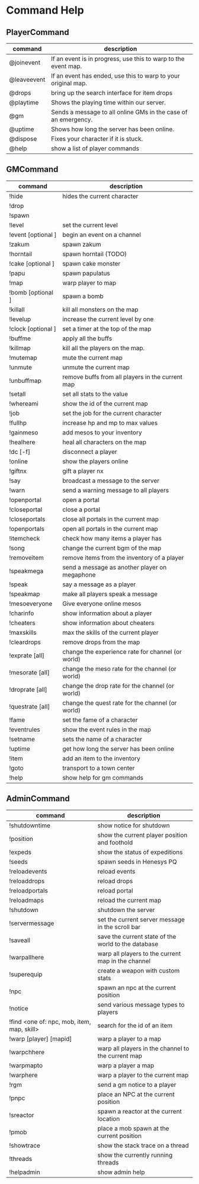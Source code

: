 # Command Help

## PlayerCommand

| command       | description                                                    |
| ------------- | -------------------------------------------------------------- |
| @joinevent    | If an event is in progress, use this to warp to the event map. |
| @leaveevent   | If an event has ended, use this to warp to your original map.  |
| @drops        | bring up the search interface for item drops                   |
| @playtime     | Shows the playing time within our server.                      |
| @gm <message> | Sends a message to all online GMs in the case of an emergency. |
| @uptime       | Shows how long the server has been online.                     |
| @dispose      | Fixes your character if it is stuck.                           |
| @help         | show a list of player commands                                 |

## GMCommand

| command                       | description                                       |
| ----------------------------- | ------------------------------------------------- |
| !hide                         | hides the current character                       |
| !drop <itemid> <quantity>     |
| !spawn <mobid>                |
| !level <level>                | set the current level                             |
| !event [optional <mapid>]     | begin an event on a channel                       |
| !zakum                        | spawn zakum                                       |
| !horntail                     | spawn horntail (TODO)                             |
| !cake [optional <mobhp>]      | spawn cake monster                                |
| !papu                         | spawn papulatus                                   |
| !map <mapid>                  | warp player to map                                |
| !bomb [optional <count>]      | spawn a bomb                                      |
| !killall                      | kill all monsters on the map                      |
| !levelup                      | increase the current level by one                 |
| !clock [optional <seconds>]   | set a timer at the top of the map                 |
| !buffme                       | apply all the buffs                               |
| !killmap                      | kill all the players on the map.                  |
| !mutemap                      | mute the current map                              |
| !unmute                       | unmute the current map                            |
| !unbuffmap                    | remove buffs from all players in the current map  |
| !setall <value>               | set all stats to the value                        |
| !whereami                     | show the id of the current map                    |
| !job <jobid>                  | set the job for the current character             |
| !fullhp                       | increase hp and mp to max values                  |
| !gainmeso <value>             | add mesos to your inventory                       |
| !healhere                     | heal all characters on the map                    |
| !dc [-f] <player>             | disconnect a player                               |
| !online                       | show the players online                           |
| !giftnx <player> <amount>     | gift a player nx                                  |
| !say <message>                | broadcast a message to the server                 |
| !warn <message>               | send a warning message to all players             |
| !openportal <portalid>        | open a portal                                     |
| !closeportal <portalid>       | close a portal                                    |
| !closeportals                 | close all portals in the current map              |
| !openportals                  | open all portals in the current map               |
| !itemcheck <player> <itemid>  | check how many items a player has                 |
| !song <songid>                | change the current bgm of the map                 |
| !removeitem <player> <itemid> | remove items from the inventory of a player       |
| !speakmega <player> <message> | send a message as another player on megaphone     |
| !speak <player> <message>     | say a message as a player                         |
| !speakmap <message>           | make all players speak a message                  |
| !mesoeveryone <amount>        | Give everyone online mesos                        |
| !charinfo <player>            | show information about a player                   |
| !cheaters                     | show information about cheaters                   |
| !maxskills                    | max the skills of the current player              |
| !cleardrops                   | remove drops from the map                         |
| !exprate <value> [all]        | change the experience rate for channel (or world) |
| !mesorate <value> [all]       | change the meso rate for the channel (or world)   |
| !droprate <value> [all]       | change the drop rate for the channel (or world)   |
| !questrate <value> [all]      | change the quest rate for the channel (or world)  |
| !fame <player> <value>        | set the fame of a character                       |
| !eventrules                   | show the event rules in the map                   |
| !setname <old> <new>          | sets the name of a character                      |
| !uptime                       | get how long the server has been online           |
| !item <itemid> <quantity>     | add an item to the inventory                      |
| !goto <location>              | transport to a town center                        |
| !help                         | show help for gm commands                         |

## AdminCommand

| command                                           | description                                         |
| ------------------------------------------------- | --------------------------------------------------- |
| !shutdowntime <time>                              | show notice for shutdown                            |
| !position                                         | show the current player position and foothold       |
| !expeds                                           | show the status of expeditions                      |
| !seeds                                            | spawn seeds in Henesys PQ                           |
| !reloadevents                                     | reload events                                       |
| !reloaddrops                                      | reload drops                                        |
| !reloadportals                                    | reload portal                                       |
| !reloadmaps                                       | reload the current map                              |
| !shutdown                                         | shutdown the server                                 |
| !servermessage <message>                          | set the current server message in the scroll bar    |
| !saveall                                          | save the current state of the world to the database |
| !warpallhere                                      | warp all players to the current map in the channel  |
| !superequip <id> <stat>                           | create a weapon with custom stats                   |
| !npc <npcid>                                      | spawn an npc at the current position                |
| !notice <type> <message>                          | send various message types to players               |
| !find <one of: npc, mob, item, map, skill> <term> | search for the id of an item                        |
| !warp [player] [mapid]                            | warp a player to a map                              |
| !warpchhere                                       | warp all players in the channel to the current map  |
| !warpmapto <mapid>                                | warp a player a map                                 |
| !warphere <player>                                | warp a player to the current map                    |
| !rgm <player> <message>                           | send a gm notice to a player                        |
| !pnpc <npcid>                                     | place an NPC at the current position                |
| !sreactor <mobid> <mobTime>                       | spawn a reactor at the current location             |
| !pmob <mobid> <mobTime>                           | place a mob spawn at the current position           |
| !showtrace <threadid>                             | show the stack trace on a thread                    |
| !threads                                          | show the currently running threads                  |
| !helpadmin                                        | show admin help                                     |
